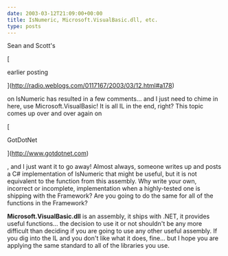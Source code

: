 ```yaml
---
date: 2003-03-12T21:09:00+00:00
title: IsNumeric, Microsoft.VisualBasic.dll, etc.
type: posts
---
```

Sean and Scott's

[

earlier posting

](http://radio.weblogs.com/0117167/2003/03/12.html#a178)

 on IsNumeric has resulted in a few comments... and I just need to chime in here, use Microsoft.VisualBasic! It is all IL in the end, right? This topic comes up over and over again on

[

GotDotNet

](http://www.gotdotnet.com)

, and I just want it to go away! Almost always, someone writes up and posts a C# implementation of IsNumeric that might be useful, but it is not equivalent to the function from this assembly. Why write your own, incorrect or incomplete, implementation when a highly-tested one is shipping with the Framework? Are you going to do the same for all of the functions in the Framework?

**Microsoft.VisualBasic.dll** is an assembly, it ships with .NET, it provides useful functions... the decision to use it or not shouldn't be any more difficult than deciding if you are going to use any other useful assembly. If you dig into the IL and you don't like what it does, fine... but I hope you are applying the same standard to all of the libraries you use.
